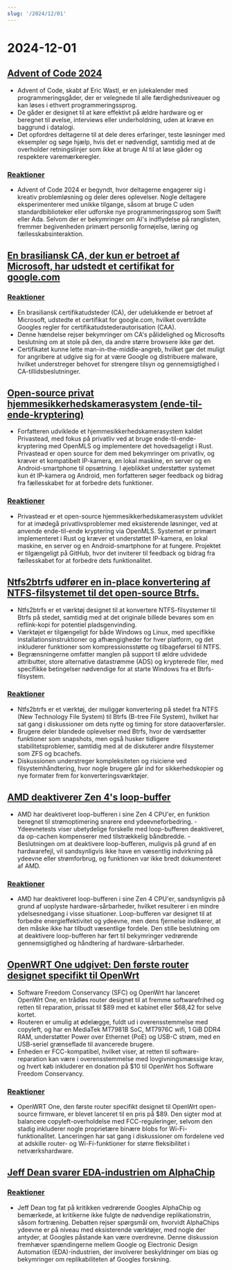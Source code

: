 ```yaml
---
slug: '/2024/12/01'
---
```


# 2024-12-01

## [Advent of Code 2024](https://adventofcode.com/2024/about)

- Advent of Code, skabt af Eric Wastl, er en julekalender med programmeringsgåder, der er velegnede til alle færdighedsniveauer og kan løses i ethvert programmeringssprog.
- De gåder er designet til at køre effektivt på ældre hardware og er beregnet til øvelse, interviews eller underholdning, uden at kræve en baggrund i datalogi.
- Det opfordres deltagerne til at dele deres erfaringer, teste løsninger med eksempler og søge hjælp, hvis det er nødvendigt, samtidig med at de overholder retningslinjer som ikke at bruge AI til at løse gåder og respektere varemærkeregler.

### [Reaktioner](https://news.ycombinator.com/item?id=42287231)

- Advent of Code 2024 er begyndt, hvor deltagerne engagerer sig i kreativ problemløsning og deler deres oplevelser. Nogle deltagere eksperimenterer med unikke tilgange, såsom at bruge C uden standardbiblioteker eller udforske nye programmeringssprog som Swift eller Ada. Selvom der er bekymringer om AI's indflydelse på ranglisten, fremmer begivenheden primært personlig fornøjelse, læring og fællesskabsinteraktion.

## [En brasiliansk CA, der kun er betroet af Microsoft, har udstedt et certifikat for google.com](https://follow.agwa.name/notice/AoZSMI38xcA3TrN1sm)

### [Reaktioner](https://news.ycombinator.com/item?id=42284202)

- En brasiliansk certifikatudsteder (CA), der udelukkende er betroet af Microsoft, udstedte et certifikat for google.com, hvilket overtrådte Googles regler for certifikatudstederautorisation (CAA).
- Denne hændelse rejser bekymringer om CA's pålidelighed og Microsofts beslutning om at stole på den, da andre større browsere ikke gør det.
- Certifikatet kunne lette man-in-the-middle-angreb, hvilket gør det muligt for angribere at udgive sig for at være Google og distribuere malware, hvilket understreger behovet for strengere tilsyn og gennemsigtighed i CA-tillidsbeslutninger.

## [Open-source privat hjemmesikkerhedskamerasystem (ende-til-ende-kryptering)](https://github.com/privastead/privastead)

- Forfatteren udviklede et hjemmesikkerhedskamerasystem kaldet Privastead, med fokus på privatliv ved at bruge ende-til-ende-kryptering med OpenMLS og implementere det hovedsageligt i Rust. Privastead er open source for dem med bekymringer om privatliv, og kræver et kompatibelt IP-kamera, en lokal maskine, en server og en Android-smartphone til opsætning. I øjeblikket understøtter systemet kun ét IP-kamera og Android, men forfatteren søger feedback og bidrag fra fællesskabet for at forbedre dets funktioner.

### [Reaktioner](https://news.ycombinator.com/item?id=42284412)

- Privastead er et open-source hjemmesikkerhedskamerasystem udviklet for at imødegå privatlivsproblemer med eksisterende løsninger, ved at anvende ende-til-ende kryptering via OpenMLS. Systemet er primært implementeret i Rust og kræver et understøttet IP-kamera, en lokal maskine, en server og en Android-smartphone for at fungere. Projektet er tilgængeligt på GitHub, hvor det inviterer til feedback og bidrag fra fællesskabet for at forbedre dets funktionalitet.

## [Ntfs2btrfs udfører en in-place konvertering af NTFS-filsystemet til det open-source Btrfs.](https://github.com/maharmstone/ntfs2btrfs)

- Ntfs2btrfs er et værktøj designet til at konvertere NTFS-filsystemer til Btrfs på stedet, samtidig med at det originale billede bevares som en reflink-kopi for potentiel pladsgenvinding.
- Værktøjet er tilgængeligt for både Windows og Linux, med specifikke installationsinstruktioner og afhængigheder for hver platform, og det inkluderer funktioner som kompressionsstøtte og tilbageførsel til NTFS.
- Begrænsningerne omfatter manglen på support til ældre udvidede attributter, store alternative datastrømme (ADS) og krypterede filer, med specifikke betingelser nødvendige for at starte Windows fra et Btrfs-filsystem.

### [Reaktioner](https://news.ycombinator.com/item?id=42283950)

- Ntfs2btrfs er et værktøj, der muliggør konvertering på stedet fra NTFS (New Technology File System) til Btrfs (B-tree File System), hvilket har sat gang i diskussioner om dets nytte og timing for store dataoverførsler.
- Brugere deler blandede oplevelser med Btrfs, hvor de værdsætter funktioner som snapshots, men også husker tidligere stabilitetsproblemer, samtidig med at de diskuterer andre filsystemer som ZFS og bcachefs.
- Diskussionen understreger kompleksiteten og risiciene ved filsystemhåndtering, hvor nogle brugere går ind for sikkerhedskopier og nye formater frem for konverteringsværktøjer.

## [AMD deaktiverer Zen 4's loop-buffer](https://chipsandcheese.com/p/amd-disables-zen-4s-loop-buffer)

- AMD har deaktiveret loop-bufferen i sine Zen 4 CPU'er, en funktion beregnet til strømoptimering snarere end ydeevneforbedring. - Ydeevnetests viser ubetydelige forskelle med loop-bufferen deaktiveret, da op-cachen kompenserer med tilstrækkelig båndbredde. - Beslutningen om at deaktivere loop-bufferen, muligvis på grund af en hardwarefejl, vil sandsynligvis ikke have en væsentlig indvirkning på ydeevne eller strømforbrug, og funktionen var ikke bredt dokumenteret af AMD.

### [Reaktioner](https://news.ycombinator.com/item?id=42283933)

- AMD har deaktiveret loop-bufferen i sine Zen 4 CPU'er, sandsynligvis på grund af uoplyste hardware-sårbarheder, hvilket resulterer i en mindre ydelsesnedgang i visse situationer. Loop-bufferen var designet til at forbedre energieffektivitet og ydeevne, men dens fjernelse indikerer, at den måske ikke har tilbudt væsentlige fordele. Den stille beslutning om at deaktivere loop-bufferen har ført til bekymringer vedrørende gennemsigtighed og håndtering af hardware-sårbarheder.

## [OpenWRT One udgivet: Den første router designet specifikt til OpenWrt](https://sfconservancy.org/news/2024/nov/29/openwrt-one-wireless-router-now-ships-black-friday/)

- Software Freedom Conservancy (SFC) og OpenWrt har lanceret OpenWrt One, en trådløs router designet til at fremme softwarefrihed og retten til reparation, prissat til $89 med et kabinet eller $68,42 for selve kortet.
- Routeren er umulig at ødelægge, fuldt ud i overensstemmelse med copyleft, og har en MediaTek MT7981B SoC, MT7976C wifi, 1 GiB DDR4 RAM, understøtter Power over Ethernet (PoE) og USB-C strøm, med en USB-seriel grænseflade til avancerede brugere.
- Enheden er FCC-kompatibel, hvilket viser, at retten til software-reparation kan være i overensstemmelse med lovgivningsmæssige krav, og hvert køb inkluderer en donation på $10 til OpenWrt hos Software Freedom Conservancy.

### [Reaktioner](https://news.ycombinator.com/item?id=42285689)

- OpenWRT One, den første router specifikt designet til OpenWrt open-source firmware, er blevet lanceret til en pris på $89. Den sigter mod at balancere copyleft-overholdelse med FCC-reguleringer, selvom den stadig inkluderer nogle proprietære binære blobs for Wi-Fi-funktionalitet. Lanceringen har sat gang i diskussioner om fordelene ved at adskille router- og Wi-Fi-funktioner for større fleksibilitet i netværkshardware.

## [Jeff Dean svarer EDA-industrien om AlphaChip](https://twitter.com/JeffDean/status/1858540085794451906)

### [Reaktioner](https://news.ycombinator.com/item?id=42285128)

- Jeff Dean tog fat på kritikken vedrørende Googles AlphaChip og bemærkede, at kritikerne ikke fulgte de nødvendige replikationstrin, såsom fortræning. Debatten rejser spørgsmål om, hvorvidt AlphaChips ydeevne er på niveau med eksisterende værktøjer, med nogle der antyder, at Googles påstande kan være overdrevne. Denne diskussion fremhæver spændingerne mellem Google og Electronic Design Automation (EDA)-industrien, der involverer beskyldninger om bias og bekymringer om replikabiliteten af Googles forskning.

<head>
  <meta property="og:title" content="Advent of Code 2024" />
  <meta property="og:type" content="website" />
  <meta property="og:image" content="https://og.cho.sh/api/og/?title=Advent%20of%20Code%202024&subheading=s%C3%B8ndag%20den%201.%20december%202024%3A%20Resum%C3%A9%20af%20Hacker%20News" />
</head>
